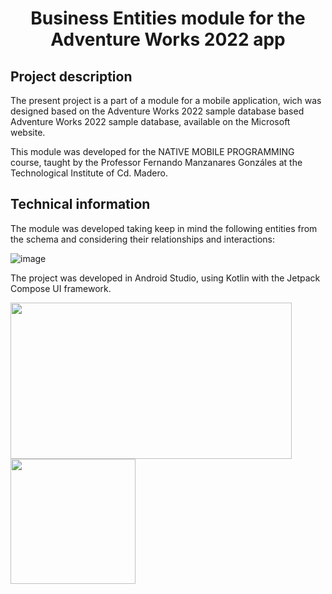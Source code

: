 <h1 align="center"> Business Entities module for the Adventure Works 2022 app </h1>

<h2>Project description</h2>
<p>The present project is a part of a module for a mobile application,  wich was designed based on the Adventure Works 2022 sample database based Adventure Works 2022 sample database, available on the Microsoft website.

This module was developed for the NATIVE MOBILE PROGRAMMING course, taught by the Professor Fernando Manzanares Gonzáles at the Technological Institute of Cd. Madero.</p>

<h2>Technical information</h2>

<p>The module was developed taking keep in mind the following entities from the schema and considering their relationships and interactions:</p>

![image](https://github.com/ReneOrta/BusinessEntities-app/assets/87352628/c3ec47ed-33d5-4bf8-8c1f-54da57b83241)

<p>The project was developed in Android Studio, using Kotlin with the Jetpack Compose UI framework.</p>
  

<img src="https://github.com/ReneOrta/BusinessEntities-app/assets/87352628/aa21ec84-4ebe-4453-9b39-29c871e6ae2a" width="450" height="250" />
<img src="https://github.com/ReneOrta/BusinessEntities-app/assets/87352628/dc9b73be-e9be-48ff-a018-c26ecae63131" width="200" height="200" />



